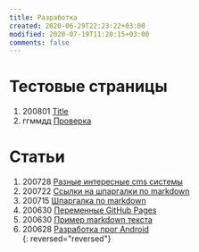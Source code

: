 ```yaml
---
title: Разработка
created: 2020-06-29T22:23:22+03:00
modified: 2020-07-19T11:20:15+03:00
comments: false
---
```


# Тестовые страницы

1. 200801 [Title](./Link.md)  
1. ггммдд [Проверка](../beta)  

# Статьи

1. 200728 [Разные интересные cms системы](./200728_cms.md)
1. 200722 [Ссылки на шпаргалки по markdown](./200722_markdown.md)
1. 200715 [Шпаргалка по markdown](./200715_md_шпаргалка.md)
1. 200630 [Переменные GitHub Pages](./200630-gh-pages-vars.md)
1. 200630 [Пример markdown текста](./200630-md-example.md)
1. 200628 [Разработка прог Android](200628_android_разработка.md)  
{: reversed="reversed"}



<script src="https://gist.github.com/Feelcame/9256b67bec50d4a763a7823d95dc45d4.js"></script>
